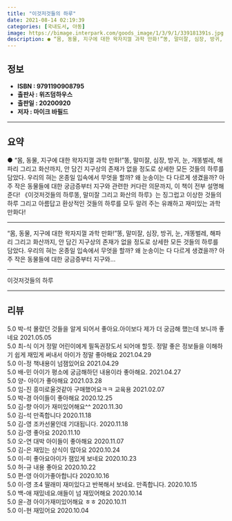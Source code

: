 ```yaml
---
title: "이것저것들의 하루"
date: 2021-08-14 02:19:39
categories: [국내도서, 아동]
image: https://bimage.interpark.com/goods_image/1/3/9/1/339181391s.jpg
description: ● “몸, 동물, 지구에 대한 왁자지껄 과학 만화!”똥, 말미잘, 심장, 방귀, 눈, 개똥벌레, 해파리 그리고 화산까지, 안 담긴 지구상의 존재가 없을 정도로 상세한 모든 것들의 하루를 담았다. 우리의 혀는 온종일 입속에서 무엇을 할까? 왜 눈송이는 다 다르게 생겼을까? 아주 작은 동
---
```


## **정보**

- **ISBN : 9791190908795**
- **출판사 : 위즈덤하우스**
- **출판일 : 20200920**
- **저자 : 마이크 바필드**

------



## **요약**

●  “몸, 동물, 지구에 대한 왁자지껄 과학 만화!”똥, 말미잘, 심장, 방귀, 눈, 개똥벌레, 해파리 그리고 화산까지, 안 담긴 지구상의 존재가 없을 정도로 상세한 모든 것들의 하루를 담았다. 우리의 혀는 온종일 입속에서 무엇을 할까? 왜 눈송이는 다 다르게 생겼을까? 아주 작은 동물들에 대한 궁금증부터 지구와 관련한 커다란 의문까지, 이 책이 전부 설명해 준다! 《이것저것들의 하루똥, 말미잘 그리고 화산의 하루》는 징그럽고 이상한 것들의 하루 그리고 아름답고 환상적인 것들의 하루를 모두 알려 주는 유쾌하고 재미있는 과학 만화다!

------

“몸, 동물, 지구에 대한 왁자지껄 과학 만화!”똥, 말미잘, 심장, 방귀, 눈, 개똥벌레, 해파리 그리고 화산까지, 안 담긴 지구상의 존재가 없을 정도로 상세한 모든 것들의 하루를 담았다. 우리의 혀는 온종일 입속에서 무엇을 할까? 왜 눈송이는 다 다르게 생겼을까? 아주 작은 동물들에 대한 궁금증부터 지구와... 

------


이것저것들의 하루 

------


## **리뷰** 

5.0 박-석 몰랐던 것들을 알게 되어서 좋아요.아이보다 제가 더 궁금해 했는데 보니까 좋네요 2021.05.05 <br/>5.0 최-식 이거 정말 어린이에게 필독권장도서 되어애 할듯. 정말 좋은 정보들을 이해하기 쉽게 재밌게 써내서 아이가 정말 좋아해요 2021.04.29 <br/>5.0 이-정 책내용이 넘잼있어요 2021.04.29 <br/>5.0 배-민 아이가 평소에 궁금해하던 내용이라 좋아해요. 2021.04.27 <br/>5.0 양- 아이가 좋아해요 2021.03.28 <br/>5.0 임-진 흥미로울것같아 구매했어요ㅋㅋ 교육용 2021.02.07 <br/>5.0 박-경 아이들이 좋아해요 2020.12.25 <br/>5.0 김-향 아이가 재미있어해요^^ 2020.11.30 <br/>5.0 김-석 만족합니다 2020.11.18 <br/>5.0 김-영 조카선물인데 기대됩니다. 2020.11.18 <br/>5.0 김-영 좋아요 2020.11.10 <br/>5.0 오-연 대박 아이들이 좋아해요 2020.11.07 <br/>5.0 김-은 재밌는 상식이 많아요 2020.10.24 <br/>5.0 이-미 좋아요아이가 잼있게 보네요 2020.10.23 <br/>5.0 허-규 내용 좋아요 2020.10.22 <br/>5.0 편-영 아이가좋아합니다 2020.10.16 <br/>5.0 이-영 초4 딸래미 재미있다고 반복해서 보네요. 만족합니다. 2020.10.15 <br/>5.0 백-애 재밌네요.애들이 넘 재밌어해요 2020.10.14 <br/>5.0 윤-경 아이가재미있어해요 ㅎㅎ 2020.10.11 <br/>5.0 이-현 재밌어요 2020.10.04 <br/>